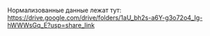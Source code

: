 Нормализованные данные лежат тут: https://drive.google.com/drive/folders/1aU_bh2s-a6Y-g3o72o4_Ig-hWWWsGq_E?usp=share_link

